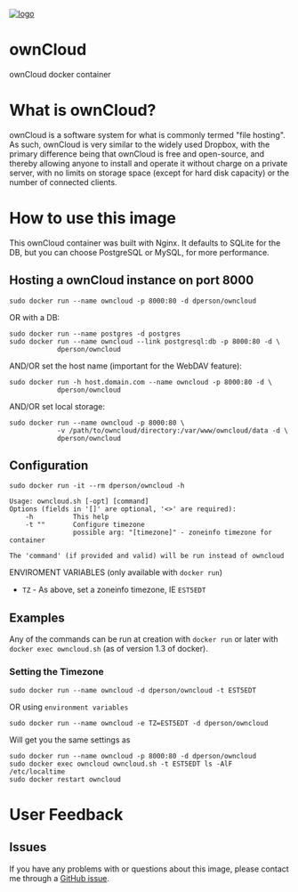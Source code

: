 [![logo](https://raw.githubusercontent.com/dperson/owncloud/master/logo.png)](http://owncloud.org/)

# ownCloud

ownCloud docker container

# What is ownCloud?

ownCloud is a software system for what is commonly termed "file hosting". As
such, ownCloud is very similar to the widely used Dropbox, with the primary
difference being that ownCloud is free and open-source, and thereby allowing
anyone to install and operate it without charge on a private server, with no
limits on storage space (except for hard disk capacity) or the number of
connected clients.

# How to use this image

This ownCloud container was built with Nginx. It defaults to SQLite for the DB,
but you can choose PostgreSQL or MySQL, for more performance.

## Hosting a ownCloud instance on port 8000

    sudo docker run --name owncloud -p 8000:80 -d dperson/owncloud

OR with a DB:

    sudo docker run --name postgres -d postgres
    sudo docker run --name owncloud --link postgresql:db -p 8000:80 -d \
                dperson/owncloud

AND/OR set the host name (important for the WebDAV feature):

    sudo docker run -h host.domain.com --name owncloud -p 8000:80 -d \
                dperson/owncloud

AND/OR set local storage:

    sudo docker run --name owncloud -p 8000:80 \
                -v /path/to/owncloud/directory:/var/www/owncloud/data -d \
                dperson/owncloud

## Configuration

    sudo docker run -it --rm dperson/owncloud -h

    Usage: owncloud.sh [-opt] [command]
    Options (fields in '[]' are optional, '<>' are required):
        -h          This help
        -t ""       Configure timezone
                    possible arg: "[timezone]" - zoneinfo timezone for container

    The 'command' (if provided and valid) will be run instead of owncloud

ENVIROMENT VARIABLES (only available with `docker run`)

 * `TZ` - As above, set a zoneinfo timezone, IE `EST5EDT`

## Examples

Any of the commands can be run at creation with `docker run` or later with
`docker exec owncloud.sh` (as of version 1.3 of docker).

### Setting the Timezone

    sudo docker run --name owncloud -d dperson/owncloud -t EST5EDT

OR using `environment variables`

    sudo docker run --name owncloud -e TZ=EST5EDT -d dperson/owncloud

Will get you the same settings as

    sudo docker run --name owncloud -p 8000:80 -d dperson/owncloud
    sudo docker exec owncloud owncloud.sh -t EST5EDT ls -AlF /etc/localtime
    sudo docker restart owncloud

# User Feedback

## Issues

If you have any problems with or questions about this image, please contact me
through a [GitHub issue](https://github.com/dperson/owncloud/issues).
